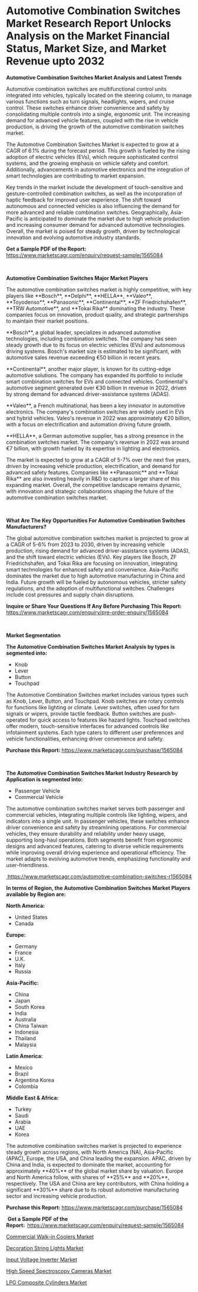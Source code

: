 <p><h1>Automotive Combination Switches Market Research Report Unlocks Analysis on the Market Financial Status, Market Size, and Market Revenue upto 2032</h1></p><p><strong>Automotive Combination Switches Market Analysis and Latest Trends</strong></p>
<p><p>Automotive combination switches are multifunctional control units integrated into vehicles, typically located on the steering column, to manage various functions such as turn signals, headlights, wipers, and cruise control. These switches enhance driver convenience and safety by consolidating multiple controls into a single, ergonomic unit. The increasing demand for advanced vehicle features, coupled with the rise in vehicle production, is driving the growth of the automotive combination switches market.</p><p>The Automotive Combination Switches Market is expected to grow at a CAGR of 6.1% during the forecast period. This growth is fueled by the rising adoption of electric vehicles (EVs), which require sophisticated control systems, and the growing emphasis on vehicle safety and comfort. Additionally, advancements in automotive electronics and the integration of smart technologies are contributing to market expansion.</p><p>Key trends in the market include the development of touch-sensitive and gesture-controlled combination switches, as well as the incorporation of haptic feedback for improved user experience. The shift toward autonomous and connected vehicles is also influencing the demand for more advanced and reliable combination switches. Geographically, Asia-Pacific is anticipated to dominate the market due to high vehicle production and increasing consumer demand for advanced automotive technologies. Overall, the market is poised for steady growth, driven by technological innovation and evolving automotive industry standards.</p></p>
<p><strong>Get a Sample PDF of the Report:&nbsp;</strong> <a href="https://www.marketscagr.com/enquiry/request-sample/1565084?utm_campaign=1944&utm_medium=2&utm_source=Github&utm_content=ia&utm_term=23012025&utm_id=automotive-combination-switches">https://www.marketscagr.com/enquiry/request-sample/1565084</a></p>
<p>&nbsp;</p>
<p><strong>Automotive Combination Switches Major Market Players</strong></p>
<p><p>The automotive combination switches market is highly competitive, with key players like **Bosch**, **Delphi**, **HELLA**, **Valeo**, **Toyodenso**, **Panasonic**, **Continental**, **ZF Friedrichshafen**, **TRW Automotive**, and **Tokai Rika** dominating the industry. These companies focus on innovation, product quality, and strategic partnerships to maintain their market positions.</p><p>**Bosch**, a global leader, specializes in advanced automotive technologies, including combination switches. The company has seen steady growth due to its focus on electric vehicles (EVs) and autonomous driving systems. Bosch's market size is estimated to be significant, with automotive sales revenue exceeding €50 billion in recent years.</p><p>**Continental**, another major player, is known for its cutting-edge automotive solutions. The company has expanded its portfolio to include smart combination switches for EVs and connected vehicles. Continental's automotive segment generated over €30 billion in revenue in 2022, driven by strong demand for advanced driver-assistance systems (ADAS).</p><p>**Valeo**, a French multinational, has been a key innovator in automotive electronics. The company's combination switches are widely used in EVs and hybrid vehicles. Valeo's revenue in 2022 was approximately €20 billion, with a focus on electrification and automation driving future growth.</p><p>**HELLA**, a German automotive supplier, has a strong presence in the combination switches market. The company's revenue in 2022 was around €7 billion, with growth fueled by its expertise in lighting and electronics.</p><p>The market is expected to grow at a CAGR of 5-7% over the next five years, driven by increasing vehicle production, electrification, and demand for advanced safety features. Companies like **Panasonic** and **Tokai Rika** are also investing heavily in R&D to capture a larger share of this expanding market. Overall, the competitive landscape remains dynamic, with innovation and strategic collaborations shaping the future of the automotive combination switches market.</p></p>
<p>&nbsp;</p>
<p><strong>What Are The Key Opportunities For Automotive Combination Switches Manufacturers?</strong></p>
<p><p>The global automotive combination switches market is projected to grow at a CAGR of 5-6% from 2023 to 2030, driven by increasing vehicle production, rising demand for advanced driver-assistance systems (ADAS), and the shift toward electric vehicles (EVs). Key players like Bosch, ZF Friedrichshafen, and Tokai Rika are focusing on innovation, integrating smart technologies for enhanced safety and convenience. Asia-Pacific dominates the market due to high automotive manufacturing in China and India. Future growth will be fueled by autonomous vehicles, stricter safety regulations, and the adoption of multifunctional switches. Challenges include cost pressures and supply chain disruptions.</p></p>
<p><strong>Inquire or Share Your Questions If Any Before Purchasing This Report:</strong> <a href="https://www.marketscagr.com/enquiry/pre-order-enquiry/1565084?utm_campaign=1944&utm_medium=2&utm_source=Github&utm_content=ia&utm_term=23012025&utm_id=automotive-combination-switches">https://www.marketscagr.com/enquiry/pre-order-enquiry/1565084</a></p>
<p>&nbsp;</p>
<p><strong>Market Segmentation</strong></p>
<p><strong>The Automotive Combination Switches Market Analysis by types is segmented into:</strong></p>
<p><ul><li>Knob</li><li>Lever</li><li>Button</li><li>Touchpad</li></ul></p>
<p><p>The Automotive Combination Switches market includes various types such as Knob, Lever, Button, and Touchpad. Knob switches are rotary controls for functions like lighting or climate. Lever switches, often used for turn signals or wipers, provide tactile feedback. Button switches are push-operated for quick access to features like hazard lights. Touchpad switches offer modern, touch-sensitive interfaces for advanced controls like infotainment systems. Each type caters to different user preferences and vehicle functionalities, enhancing driver convenience and safety.</p></p>
<p><strong>Purchase this Report:&nbsp;</strong><a href="https://www.marketscagr.com/purchase/1565084?utm_campaign=1944&utm_medium=2&utm_source=Github&utm_content=ia&utm_term=23012025&utm_id=automotive-combination-switches">https://www.marketscagr.com/purchase/1565084</a></p>
<p>&nbsp;</p>
<p><strong>The Automotive Combination Switches Market Industry Research by Application is segmented into:</strong></p>
<p><ul><li>Passenger Vehicle</li><li>Commercial Vehicle</li></ul></p>
<p><p>The automotive combination switches market serves both passenger and commercial vehicles, integrating multiple controls like lighting, wipers, and indicators into a single unit. In passenger vehicles, these switches enhance driver convenience and safety by streamlining operations. For commercial vehicles, they ensure durability and reliability under heavy usage, supporting long-haul operations. Both segments benefit from ergonomic designs and advanced features, catering to diverse vehicle requirements while improving overall driving experience and operational efficiency. The market adapts to evolving automotive trends, emphasizing functionality and user-friendliness.</p></p>
<p><a href="https://www.marketscagr.com/automotive-combination-switches-r1565084?utm_campaign=1944&utm_medium=2&utm_source=Github&utm_content=ia&utm_term=23012025&utm_id=automotive-combination-switches">&nbsp;https://www.marketscagr.com/automotive-combination-switches-r1565084</a></p>
<p><strong>In terms of Region, the Automotive Combination Switches Market Players available by Region are:</strong></p>
<p>
    <p> <strong> North America: </strong>
        <ul>
            <li>United States</li>
            <li>Canada</li>
        </ul>
        </p> 
    <p> <strong> Europe: </strong>
        <ul>
            <li>Germany</li>
            <li>France</li>
            <li>U.K.</li>
            <li>Italy</li>
            <li>Russia</li>
        </ul>
        </p> 
    <p> <strong> Asia-Pacific: </strong>
        <ul>
            <li>China</li>
            <li>Japan</li>
            <li>South Korea</li>
            <li>India</li>
            <li>Australia</li>
            <li>China Taiwan</li>
            <li>Indonesia</li>
            <li>Thailand</li>
            <li>Malaysia</li>
        </ul>
        </p> 
    <p> <strong> Latin America: </strong>
        <ul>
            <li>Mexico</li>
            <li>Brazil</li>
            <li>Argentina Korea</li>
            <li>Colombia</li>
        </ul>
        </p> 
    <p> <strong> Middle East & Africa: </strong>
        <ul>
            <li>Turkey</li>
            <li>Saudi</li>
            <li>Arabia</li>
            <li>UAE</li>
            <li>Korea</li>
        </ul>
    </p>
    </p>
<p><p>The automotive combination switches market is projected to experience steady growth across regions, with North America (NA), Asia-Pacific (APAC), Europe, the USA, and China leading the expansion. APAC, driven by China and India, is expected to dominate the market, accounting for approximately **40%** of the global market share by valuation. Europe and North America follow, with shares of **25%** and **20%**, respectively. The USA and China are key contributors, with China holding a significant **30%** share due to its robust automotive manufacturing sector and increasing vehicle production.</p></p>
<p><strong>Purchase this Report: </strong><a href="https://www.marketscagr.com/purchase/1565084?utm_campaign=1944&utm_medium=2&utm_source=Github&utm_content=ia&utm_term=23012025&utm_id=automotive-combination-switches">https://www.marketscagr.com/purchase/1565084</a></p>
<p>&nbsp;<strong>Get a Sample PDF of the Report:&nbsp;&nbsp;</strong><a href="https://www.marketscagr.com/enquiry/request-sample/1565084?utm_campaign=1944&utm_medium=2&utm_source=Github&utm_content=ia&utm_term=23012025&utm_id=automotive-combination-switches">https://www.marketscagr.com/enquiry/request-sample/1565084</a></p>
<p><strong></strong></p>
<p><p><a href="https://www.linkedin.com/pulse/commercial-walk-in-coolers-market-expansion-industry-dynamics-ls1qf?utm_campaign=1944&utm_medium=2&utm_source=Github&utm_content=ia&utm_term=23012025&utm_id=automotive-combination-switches">Commercial Walk-in Coolers Market</a></p><p><a href="https://www.linkedin.com/pulse/insights-decoration-string-lights-market-2025-2032-growth-pmlvf?utm_campaign=1944&utm_medium=2&utm_source=Github&utm_content=ia&utm_term=23012025&utm_id=automotive-combination-switches">Decoration String Lights Market</a></p><p><a href="https://www.linkedin.com/pulse/input-voltage-inverter-market-overview-global-trends-ktewc?utm_campaign=1944&utm_medium=2&utm_source=Github&utm_content=ia&utm_term=23012025&utm_id=automotive-combination-switches">Input Voltage Inverter Market</a></p><p><a href="https://www.linkedin.com/pulse/high-speed-spectroscopy-cameras-market-forecasted-from-2025-qoqle?utm_campaign=1944&utm_medium=2&utm_source=Github&utm_content=ia&utm_term=23012025&utm_id=automotive-combination-switches">High Speed Spectroscopy Cameras Market</a></p><p><a href="https://www.linkedin.com/pulse/lpg-composite-cylinders-market-expansion-comprehensive-analysis-xbipc?utm_campaign=1944&utm_medium=2&utm_source=Github&utm_content=ia&utm_term=23012025&utm_id=automotive-combination-switches">LPG Composite Cylinders Market</a></p></p>